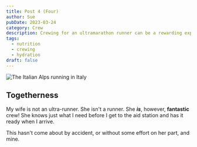 ```yaml
---
title: Post 4 (Four)
author: Sue
pubDate: 2023-03-24
category: Crew
description: Crewing for an ultramarathon runner can be a rewarding experience. It can also be a way to explore the ultra-distance experience before diving in for your own.
tags:
  - nutrition
  - crewing
  - hydration
draft: false
---
```

![The Italian Alps](../assets/mountains-italy-alps-1280.jpg) running in Italy
## Togetherness
My wife is not an ultra-runner. She isn't a runner. She ***is***, however, **fantastic** crew! She knows just what I need before I get to the aid station and has it ready when I arrive.

This hasn't come about by accident, or without some effort on her part, and mine.

